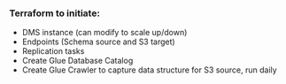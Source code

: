 ### Terraform to initiate: 
- DMS instance (can modify to scale up/down)
- Endpoints (Schema source and S3 target)
- Replication tasks
- Create Glue Database Catalog
- Create Glue Crawler to capture data structure for S3 source, run daily
